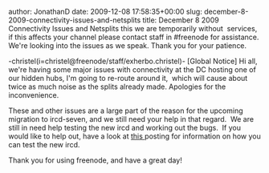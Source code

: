 author: JonathanD
date: 2009-12-08 17:58:35+00:00
slug: december-8-2009-connectivity-issues-and-netsplits
title: December 8 2009 Connectivity Issues and Netsplits
this we are temporarily without  services, if this affects
your channel please contact staff in #freenode for
assistance. We're looking into the issues as we speak. Thank
you for your patience.

-christel(i=christel@freenode/staff/exherbo.christel)-
[Global Notice] Hi all, we're having some major issues with
connectivity at the DC hosting one of our hidden hubs, I'm
going to re-route around it,  which will cause about twice
as much noise as the splits already made. Apologies for the
inconvenience.

These and other issues are a large part of the reason for the upcoming migration to ircd-seven, and we still need your help in that regard.  We are still in need help testing the new ircd and working out the bugs.  If you would like to help out, have a look at [this ](http://blog.freenode.net/2009/11/testing-the-nets/)posting for information on how you can test the new ircd.

Thank you for using freenode, and have a great day!
